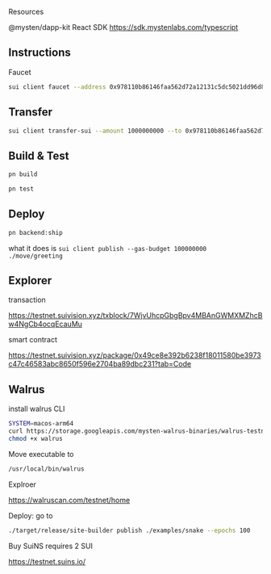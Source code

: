 
Resources

@mysten/dapp-kit React SDK
https://sdk.mystenlabs.com/typescript


## Instructions

Faucet

```bash
sui client faucet --address 0x978110b86146faa562d72a12131c5dc5021dd96d88e715c79d14fb9df0406c41
```

## Transfer

```bash
sui client transfer-sui --amount 1000000000 --to 0x978110b86146faa562d72a12131c5dc5021dd96d88e715c79d14fb9df0406c41 --gas-budget 10000000
```

## Build & Test

```bash
pn build
```

```bash
pn test
```

## Deploy

```bash
pn backend:ship
```

what it does is `sui client publish --gas-budget 100000000 ./move/greeting`

## Explorer

transaction

https://testnet.suivision.xyz/txblock/7WjvUhcpGbgBpv4MBAnGWMXMZhcBw4NgCb4ocqEcauMu

smart contract

https://testnet.suivision.xyz/package/0x49ce8e392b6238f18011580be3973c47c46583abc8650f596e2704ba89dbc231?tab=Code


## Walrus

install walrus CLI

```bash
SYSTEM=macos-arm64
curl https://storage.googleapis.com/mysten-walrus-binaries/walrus-testnet-latest-$SYSTEM -o walrus
chmod +x walrus
```

Move executable to 

```bash
/usr/local/bin/walrus
```


Explroer 

https://walruscan.com/testnet/home

Deploy: go to 

```bash
./target/release/site-builder publish ./examples/snake --epochs 100
```

Buy SuiNS requires 2 SUI

https://testnet.suins.io/